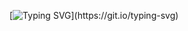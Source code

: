 


[![Typing SVG](https://readme-typing-svg.herokuapp.com?color=%2336BCF7&center=true&vCenter=true&width=600&lines=Hi+there+👋,+I+am+ken+kaneki;+Welcome+to+My+Profile+!;Always+learning+new+things+!+!+!)](https://git.io/typing-svg)
